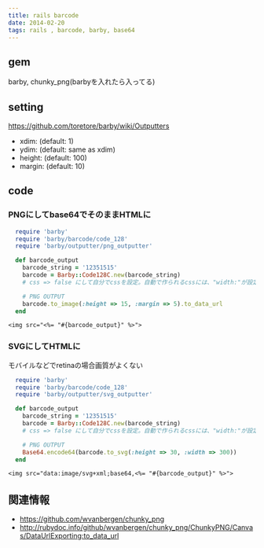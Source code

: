```yaml
---
title: rails barcode
date: 2014-02-20
tags: rails , barcode, barby, base64
---
```



## gem

barby, chunky_png(barbyを入れたら入ってる)


## setting

<https://github.com/toretore/barby/wiki/Outputters>

* xdim: (default: 1)
* ydim: (default: same as xdim)
* height: (default: 100)
* margin: (default: 10)

## code

### PNGにしてbase64でそのままHTMLに

``` ruby
  require 'barby'
  require 'barby/barcode/code_128'
  require 'barby/outputter/png_outputter'

  def barcode_output
    barcode_string = '12351515'
    barcode = Barby::Code128C.new(barcode_string)
    # css => false にして自分でcssを設定。自動で作られるcssには、"width:"が設定されないため表示されない。

    # PNG OUTPUT
    barcode.to_image(:height => 15, :margin => 5).to_data_url
  end

```

``` erb
<img src="<%= "#{barcode_output}" %>">
```

### SVGにしてHTMLに

モバイルなどでretinaの場合画質がよくない



``` ruby
  require 'barby'
  require 'barby/barcode/code_128'
  require 'barby/outputter/svg_outputter'

  def barcode_output
    barcode_string = '12351515'
    barcode = Barby::Code128C.new(barcode_string)
    # css => false にして自分でcssを設定。自動で作られるcssには、"width:"が設定されないため表示されない。

    # PNG OUTPUT
    Base64.encode64(barcode.to_svg(:height => 30, :width => 300))
  end

```

``` erb
<img src="data:image/svg+xml;base64,<%= "#{barcode_output}" %>">
```

## 関連情報

* <https://github.com/wvanbergen/chunky_png>
* <http://rubydoc.info/github/wvanbergen/chunky_png/ChunkyPNG/Canvas/DataUrlExporting:to_data_url>